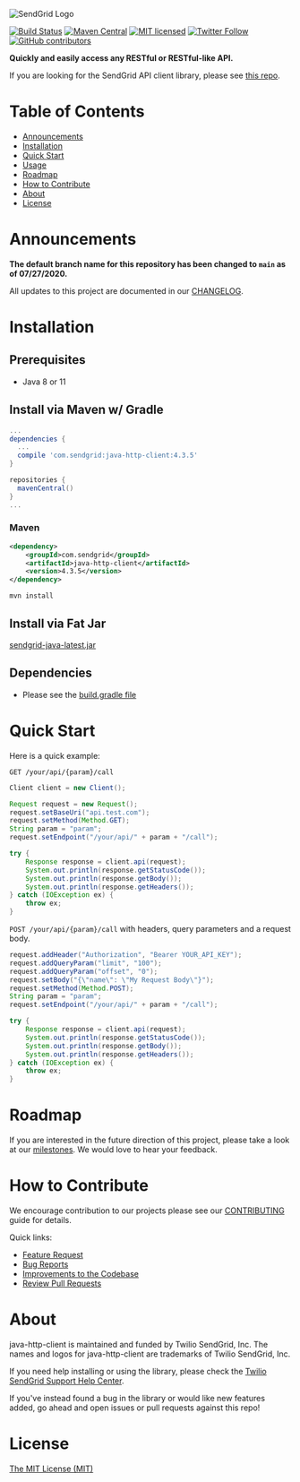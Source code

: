 ![SendGrid Logo](https://uiux.s3.amazonaws.com/2016-logos/email-logo%402x.png)

[![Build Status](https://travis-ci.org/sendgrid/java-http-client.svg?branch=master)](https://travis-ci.org/sendgrid/java-http-client)
[![Maven Central](https://img.shields.io/maven-central/v/com.sendgrid/java-http-client.svg)](http://mvnrepository.com/artifact/com.sendgrid/java-http-client)
[![MIT licensed](https://img.shields.io/badge/license-MIT-blue.svg)](./LICENSE.md)
[![Twitter Follow](https://img.shields.io/twitter/follow/sendgrid.svg?style=social&label=Follow)](https://twitter.com/sendgrid)
[![GitHub contributors](https://img.shields.io/github/contributors/sendgrid/java-http-client.svg)](https://github.com/sendgrid/java-http-client/graphs/contributors)

**Quickly and easily access any RESTful or RESTful-like API.**

If you are looking for the SendGrid API client library, please see [this repo](https://github.com/sendgrid/sendgrid-java).

# Table of Contents

* [Announcements](#announcements)
* [Installation](#installation)
* [Quick Start](#quick-start)
* [Usage](./USAGE.md)
* [Roadmap](#roadmap)
* [How to Contribute](#contribute)
* [About](#about)
* [License](#license)

<a name="announcements"></a>
# Announcements
**The default branch name for this repository has been changed to `main` as of 07/27/2020.**

All updates to this project are documented in our [CHANGELOG](https://github.com/sendgrid/java-http-client/blob/master/CHANGELOG.md).

<a name="installation"></a>
# Installation

## Prerequisites

- Java 8 or 11

## Install via Maven w/ Gradle

```groovy
...
dependencies {
  ...
  compile 'com.sendgrid:java-http-client:4.3.5'
}

repositories {
  mavenCentral()
}
...
```

### Maven

```xml
<dependency>
    <groupId>com.sendgrid</groupId>
    <artifactId>java-http-client</artifactId>
    <version>4.3.5</version>
</dependency>
```

`mvn install`

## Install via Fat Jar

[sendgrid-java-latest.jar](http://dx.sendgrid.com/downloads/java-http-client/java-http-client-latest.jar)

## Dependencies

- Please see the [build.gradle file](https://github.com/sendgrid/java-http-client/blob/master/build.gradle)

<a name="quick-start"></a>
# Quick Start

Here is a quick example:

`GET /your/api/{param}/call`

```java
Client client = new Client();

Request request = new Request();
request.setBaseUri("api.test.com");
request.setMethod(Method.GET);
String param = "param";
request.setEndpoint("/your/api/" + param + "/call");

try {
    Response response = client.api(request);
    System.out.println(response.getStatusCode());
    System.out.println(response.getBody());
    System.out.println(response.getHeaders());
} catch (IOException ex) {
    throw ex;
}
```

`POST /your/api/{param}/call` with headers, query parameters and a request body.

```java
request.addHeader("Authorization", "Bearer YOUR_API_KEY");
request.addQueryParam("limit", "100");
request.addQueryParam("offset", "0");
request.setBody("{\"name\": \"My Request Body\"}");
request.setMethod(Method.POST);
String param = "param";
request.setEndpoint("/your/api/" + param + "/call");

try {
    Response response = client.api(request);
    System.out.println(response.getStatusCode());
    System.out.println(response.getBody());
    System.out.println(response.getHeaders());
} catch (IOException ex) {
    throw ex;
}
```

<a name="roadmap"></a>
# Roadmap

If you are interested in the future direction of this project, please take a look at our [milestones](https://github.com/sendgrid/java-http-client/milestones). We would love to hear your feedback.

<a name="contribute"></a>
# How to Contribute

We encourage contribution to our projects please see our [CONTRIBUTING](https://github.com/sendgrid/java-http-client/blob/master/CONTRIBUTING.md) guide for details.

Quick links:

- [Feature Request](CONTRIBUTING.md#feature-request)
- [Bug Reports](CONTRIBUTING.md#submit-a-bug-report)
- [Improvements to the Codebase](CONTRIBUTING.md#improvements-to-the-codebase)
- [Review Pull Requests](CONTRIBUTING.md#Code-Reviews)

<a name="about"></a>
# About

java-http-client is maintained and funded by Twilio SendGrid, Inc. The names and logos for java-http-client are trademarks of Twilio SendGrid, Inc.

If you need help installing or using the library, please check the [Twilio SendGrid Support Help Center](https://support.sendgrid.com).

If you've instead found a bug in the library or would like new features added, go ahead and open issues or pull requests against this repo!

# License
[The MIT License (MIT)](LICENSE.md)
